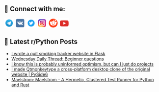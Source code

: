 ## 🔎 Connect with me:
[<img src="https://github.com/bullbesh/bullbesh/blob/main/images/Telegram.png" width="32" height="32" />](https://t.me/bullbesh)
[<img src="https://github.com/bullbesh/bullbesh/blob/main/images/VK.png" width="32" height="32" />](https://vk.com/bullbesh)
[<img src="https://github.com/bullbesh/bullbesh/blob/main/images/Twitter.png" width="32" height="32" />](https://twitter.com/bullbesh1)
[<img src="https://github.com/bullbesh/bullbesh/blob/main/images/Instagram.png" width="32" height="32" />](https://www.instagram.com/bullbesh)
[<img src="https://github.com/bullbesh/bullbesh/blob/main/images/Reddit.png" width="32" height="32" />](https://www.reddit.com/user/bullbesh)
[<img src="https://github.com/bullbesh/bullbesh/blob/main/images/YouTube.png" width="32" height="32" />](https://www.youtube.com/channel/UCtfjRs6uzgq5mfm8S06WTcg)

## 📕 Latest r/Python Posts
<!-- BLOG-POST-LIST:START -->
- [I wrote a quit smoking tracker website in Flask](https://www.reddit.com/r/Python/comments/1dzij6s/i_wrote_a_quit_smoking_tracker_website_in_flask/)
- [Wednesday Daily Thread: Beginner questions](https://www.reddit.com/r/Python/comments/1dzhlys/wednesday_daily_thread_beginner_questions/)
- [I know this is probably uninformed optimism, but can I just do projects](https://www.reddit.com/r/Python/comments/1dzhhsf/i_know_this_is_probably_uninformed_optimism_but/)
- [I made Qtmonkeytype a cross-platform desktop clone of the original website | PySide6](https://www.reddit.com/r/Python/comments/1dzeovs/i_made_qtmonkeytype_a_crossplatform_desktop_clone/)
- [Maelstrom: Maelstrom – A Hermetic, Clustered Test Runner for Python and Rust](https://www.reddit.com/r/Python/comments/1dzc7k1/maelstrom_maelstrom_a_hermetic_clustered_test/)
<!-- BLOG-POST-LIST:END -->
